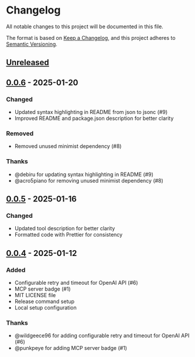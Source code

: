 # Changelog

All notable changes to this project will be documented in this file.

The format is based on [Keep a Changelog](https://keepachangelog.com/en/1.0.0/),
and this project adheres to [Semantic Versioning](https://semver.org/spec/v2.0.0.html).

## [Unreleased]

## [0.0.6] - 2025-01-20

### Changed

- Updated syntax highlighting in README from json to jsonc (#9)
- Improved README and package.json description for better clarity

### Removed

- Removed unused minimist dependency (#8)

### Thanks

- @debiru for updating syntax highlighting in README (#9)
- @acro5piano for removing unused minimist dependency (#8)

## [0.0.5] - 2025-01-16

### Changed

- Updated tool description for better clarity
- Formatted code with Prettier for consistency

## [0.0.4] - 2025-01-12

### Added

- Configurable retry and timeout for OpenAI API (#6)
- MCP server badge (#1)
- MIT LICENSE file
- Release command setup
- Local setup configuration

### Thanks

- @wildgeece96 for adding configurable retry and timeout for OpenAI API (#6)
- @punkpeye for adding MCP server badge (#1)

[Unreleased]: https://github.com/yoshiko-pg/o3-search-mcp/compare/v0.0.6...HEAD
[0.0.6]: https://github.com/yoshiko-pg/o3-search-mcp/compare/v0.0.5...v0.0.6
[0.0.5]: https://github.com/yoshiko-pg/o3-search-mcp/compare/v0.0.4...v0.0.5
[0.0.4]: https://github.com/yoshiko-pg/o3-search-mcp/compare/v0.0.3...v0.0.4
